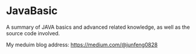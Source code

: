 # JavaBasic

A summary of JAVA basics and advanced related knowledge, as well as the source code involved.

My meduim blog address: https://medium.com/@junfeng0828
